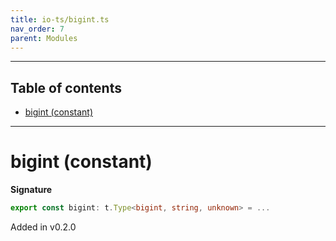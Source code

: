 ```yaml
---
title: io-ts/bigint.ts
nav_order: 7
parent: Modules
---
```


---

<h2 class="text-delta">Table of contents</h2>

- [bigint (constant)](#bigint-constant)

---

# bigint (constant)

**Signature**

```ts
export const bigint: t.Type<bigint, string, unknown> = ...
```

Added in v0.2.0
